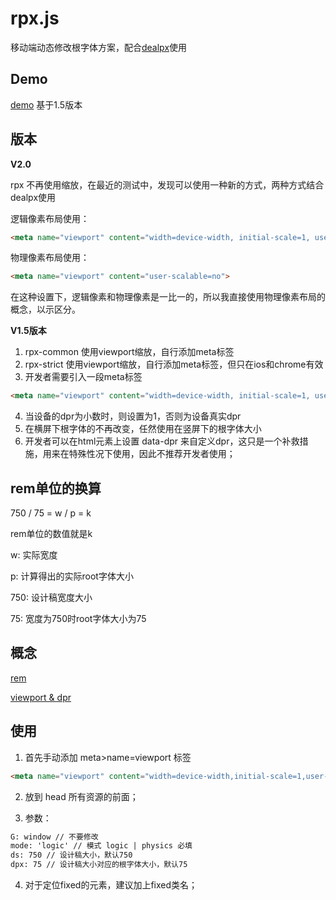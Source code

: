# rpx.js
 移动端动态修改根字体方案，配合[dealpx](https://github.com/jiankafei/dealpx)使用

## Demo

[demo](https://jiankafei.github.io/rpx/) 基于1.5版本

## 版本

**V2.0**

rpx 不再使用缩放，在最近的测试中，发现可以使用一种新的方式，两种方式结合dealpx使用

逻辑像素布局使用：

```html
<meta name="viewport" content="width=device-width, initial-scale=1, user-scalable=no">
```

物理像素布局使用：

```html
<meta name="viewport" content="user-scalable=no">
```

在这种设置下，逻辑像素和物理像素是一比一的，所以我直接使用物理像素布局的概念，以示区分。

**V1.5版本**

1. rpx-common 使用viewport缩放，自行添加meta标签
2. rpx-strict 使用viewport缩放，自行添加meta标签，但只在ios和chrome有效
3. 开发者需要引入一段meta标签

```html
<meta name="viewport" content="width=device-width, initial-scale=1, user-scalable=no">
```

4. 当设备的dpr为小数时，则设置为1，否则为设备真实dpr
5. 在横屏下根字体的不再改变，任然使用在竖屏下的根字体大小
6. 开发者可以在html元素上设置 data-dpr 来自定义dpr，这只是一个补救措施，用来在特殊性况下使用，因此不推荐开发者使用；

## rem单位的换算

750 / 75 = w / p = k

rem单位的数值就是k

w: 实际宽度

p: 计算得出的实际root字体大小

750: 设计稿宽度大小

75: 宽度为750时root字体大小为75

## 概念

[rem](https://github.com/hbxeagle/rem)

[viewport & dpr](http://www.cnblogs.com/2050/p/3877280.html)

## 使用

1. 首先手动添加 meta>name=viewport 标签

```html
<meta name="viewport" content="width=device-width,initial-scale=1,user-scalable=no">
```

2. 放到 head 所有资源的前面；

3. 参数：

```txt
G: window // 不要修改
mode: 'logic' // 模式 logic | physics 必填
ds: 750 // 设计稿大小，默认750
dpx: 75 // 设计稿大小对应的根字体大小，默认75
```

4. 对于定位fixed的元素，建议加上fixed类名；

